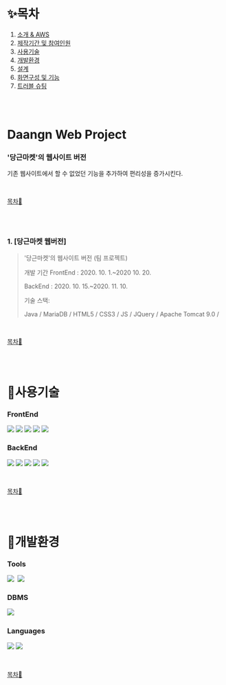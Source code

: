 # ✨목차

1. [소개 &amp; AWS](#laundrygo-project)
2. [제작기간 및 참여인원](#제작기간-및-참여인원)
3. [사용기술](#사용기술)
4. [개발환경](#개발환경)
5. [설계](#설계)
6. [화면구성 및 기능](#화면구성-및-기능)
7. [트러블 슈팅](#트러블-슈팅)

<br><br>

# Daangn Web Project
### '당근마켓'의 웹사이트 버전
기존 웹사이트에서 할 수 없었던 기능을 추가하여 편리성을 증가시킨다.<br>

<br>

[목차🔺](#목차)

<br><br>

### 1. [당근마켓 웹버전]
>'당근마켓'의 웹사이트 버전 (팀 프로젝트) 
>
>개발 기간 
>FrontEnd : 2020. 10. 1.~2020 10. 20. 
>
>BackEnd : 2020. 10. 15.~2020. 11. 10.  
>
>기술 스택:  
>
>Java / MariaDB / HTML5 / CSS3 / JS / JQuery / Apache Tomcat 9.0 /   
<br>

[목차🔺](#목차)

<br><br>

# 👕사용기술
### FrontEnd
<img src="https://img.shields.io/badge/HTML5-black?style=for-the-badge&logo=HTML5&logoColor=white">&nbsp;<img 
src="https://img.shields.io/badge/CSS3-black?style=for-the-badge&logo=CSS#&logoColor=white">&nbsp;<img 
src="https://img.shields.io/badge/JavaScript-black?style=for-the-badge&logo=JavaScript&logoColor=white">&nbsp;<img 
src="https://img.shields.io/badge/JQuery-black?style=for-the-badge&logo=JQuery&logoColor=white">&nbsp;<img 
src="https://img.shields.io/badge/Ajax-black?style=for-the-badge&logo=Ajax&logoColor=white">
<br>

### BackEnd
<img src="https://img.shields.io/badge/Java8-black?style=for-the-badge&logo=Java8&logoColor=white">&nbsp;<img 
src="https://img.shields.io/badge/Spring MVC-black?style=for-the-badge&logo=Spring&logoColor=white">&nbsp;<img 
src="https://img.shields.io/badge/ApacheTomcat 9.0-black?style=for-the-badge&logo=Apache Tomcat&logoColor=white">&nbsp;<img 
src="https://img.shields.io/badge/JSTL-black?style=for-the-badge&logo=JSTL&logoColor=white">&nbsp;<img 
src="https://img.shields.io/badge/MyBatis-black?style=for-the-badge&logo=MyBatis&logoColor=white"><br>

<br>

[목차🔺](#목차)

<br><br>

# 👕개발환경
### Tools
<img src="https://img.shields.io/badge/Eclipse-black?style=for-the-badge&logo=Eclipse&logoColor=white">&nbsp;
<img src="https://img.shields.io/badge/MySQL-black?style=for-the-badge&logo=MySQL#&logoColor=white">
<br>

### DBMS
<img src="https://img.shields.io/badge/Mariadb-black?style=for-the-badge&logo=Mariadb#&logoColor=white">&nbsp;
<br>

### Languages
<img src="https://img.shields.io/badge/Java8-black?style=for-the-badge&logo=Java8&logoColor=white">&nbsp;<img 
src="https://img.shields.io/badge/JavaScript-black?style=for-the-badge&logo=JavaScript&logoColor=white">
<br>


<br>

[목차🔺](#목차)

<br><br>
<!-- 흐름도랑 ERD 
# 👕설계
### 흐름도
<br>
<img width="80%" src="https://user-images.githubusercontent.com/101784768/193979952-54059312-d5e4-4e25-8ec7-e233de2fc9d3.png"/>

<br>

### ERD
<br>
<img width="80%" height="700px" src="https://user-images.githubusercontent.com/101784768/193981651-56a1a411-4e99-457f-a6bc-23ef7afc3632.png"><br>

<br>

[목차🔺](#목차)

<br><br>
-->
<!--
# 👕화면구성 및 기능


### 1. 회원가입
<details>
<img src="https://github.com/SungwonDev/DaangnMarket-Web-Project/blob/master/project%20images/%ED%9A%8C%EC%9B%90%EA%B0%80%EC%9E%851.png" width="800" height="400"><br>
<img src="https://github.com/SungwonDev/DaangnMarket-Web-Project/blob/master/project%20images/%ED%9A%8C%EC%9B%90%EA%B0%80%EC%9E%852.png" width="400" height="400"><br>
<img src="https://github.com/SungwonDev/DaangnMarket-Web-Project/blob/master/project%20images/%ED%9A%8C%EC%9B%90%EA%B0%80%EC%9E%853.png" width="400" height="250">
</details>
- 이메일 인증해야 회원가입 가능
<br>


### 2. 로그인

<details>
<img src="https://github.com/SungwonDev/DaangnMarket-Web-Project/blob/master/project%20images/%EB%A1%9C%EA%B7%B8%EC%9D%B81.png" width="400" height="250"><br>
<img src="https://github.com/SungwonDev/DaangnMarket-Web-Project/blob/master/project%20images/%EB%A1%9C%EA%B7%B8%EC%9D%B82.png" width="800" height="400">
</details>

- 로그인 완료시 Topbar [로그인/회원가입] → [로그아웃/나의 당근] 변경
<br>



### 3. 매물 확인

<details>
<img src="https://github.com/SungwonDev/DaangnMarket-Web-Project/blob/master/project%20images/%EC%9D%B8%EA%B8%B0%EB%A7%A4%EB%AC%BC1.png" width="800" height="400">
<img src="https://github.com/SungwonDev/DaangnMarket-Web-Project/blob/master/project%20images/%EC%9D%B8%EA%B8%B0%EB%A7%A4%EB%AC%BC2.png" width="800" height="400">
<img src="https://github.com/SungwonDev/DaangnMarket-Web-Project/blob/master/project%20images/%EC%9D%B8%EA%B8%B0%EB%A7%A4%EB%AC%BC3.png" width="800" height="400">
</details>

- 같은 이름과 전화번호로 등록된 회원의 모든 아이디를 찾아 보여줌
- 입력값이 없거나 정보가 없는 경우 → 일치하는 정보X alert창
<br>

---

### 5. 월정액&amp;결제

![6월정액 결제](https://user-images.githubusercontent.com/97427387/194043439-882eaf84-7376-40dd-a9c0-2065073e9401.gif)

- 월정액 신청하기 Click → 각 월정액 결제 페이지로 이동
- 결제정보에 회원정보 수정버튼 Click → 마이페이지로 이동
- 보유 포인트 우선차감 Check 시 → 포인트 사용 값이 들어오고 총 결제금액 변경
- 한 개 이상의 월정액을 구매하려는 경우 → 월정액 구매X
<br>

---

### 6. 수거신청

![7수거신청](https://user-images.githubusercontent.com/97427387/194044744-cd5a6e48-6356-4801-bfb6-1968d18096e9.gif)

- 월정액이 없으면 수거신청X
- 수거신청 오른쪽 화살표 Click 시 모달창
- Checkbox 체크시 값 동시차감 가능
<br>

---

### 7. 고객센터

![8고객센터](https://user-images.githubusercontent.com/97427387/194045259-3d07e9c7-58b6-49a9-9dcb-9a695080c20d.gif)

- 탭 메뉴를 이용하여 각각의 메뉴에 맞는 내용으로 구성
- 검색어 입력 시 관련 내용 Select
- 1:1 문의하기 Click 시 로그인이 되어있다면 문의하기 페이지로 이동
<br>

---

### 8. 문의하기

![9문의하기](https://user-images.githubusercontent.com/97427387/194046188-cb71485f-f6ed-4d42-a704-d01b5f6335e5.gif)

- 문의 유형 선택X → 문의하기X
- MultipartResolver를 이용하여 파일 크기를 설정
- 문의하기 완료 → 나의 문의내역에서 내가 신청한 문의 내용들만 모아 볼수있음
- 문의 내용 첫줄의 문자 10개까지 제목으로 나옴
<br>

---

### 9. 마이페이지

<details>
<summary>포인트</summary>
<br>
	
![10포인트](https://user-images.githubusercontent.com/97427387/194048259-c7577789-52c3-4293-bf87-c19ea099e296.jpg)

- 사용자의 보유 포인트와 포인트 사용내역 확인
<br>

---
	
</details>

<details>
<summary>결제내역</summary>
<br>
	
![11결제내역](https://user-images.githubusercontent.com/97427387/194048682-b5770123-48a6-4370-8d34-b030d74f8fc4.jpg)

- 사용자의 결제내역을 확인
<br>

---
	
</details>

<details>
<summary>내정보</summary>
<br>	
	
![12내정보](https://user-images.githubusercontent.com/97427387/194048826-4eadcfc0-5eed-4856-99b5-2698ffd7de01.gif)

- 사용자의 정보를 확인
- 비밀번호 Input에 현재 비밀번호 입력 후 비밀번호가 일치 했을 때 수정버튼 Click <br>
	→ 새 비밀번호 설정 Input Block 	
- 전화번호, 주소, 카드 변경가능
- 탈퇴버튼 Click 시 alert창으로 재확인	
<br>

---
	
</details>

<details>
<summary>이용중</summary>
<br>
	
![13이용중](https://user-images.githubusercontent.com/97427387/194049777-b7388653-c2ea-46b3-a245-25f179ae6a12.gif)

- 사용자의 이용중인 상품과 사용내역을 확인
- 월정액 매월 결제일을 알려줌 	
- 해지하기 Click 해지 완료 후 → 월정액 결제일이 해지 예정일로 변경
- 수거신청 시 → 남은 [생활빨래, 개별 클리닝, 무료수거배송] 개수 차감
<br>

	
</details>



<br>

[목차🔺](#목차)

<br><br>

 -->

